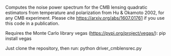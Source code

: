 Computes the noise power spectrum for the CMB lensing quadratic estimators from temperature and polarization from Hu & Okamoto 2002, for any CMB experiment. 
Please cite https://arxiv.org/abs/1607.01761 if you use this code in a publication.

Requires the Monte Carlo library vegas (https://pypi.org/project/vegas/):
pip install vegas

Just clone the repository, then run:
python driver_cmblensrec.py


